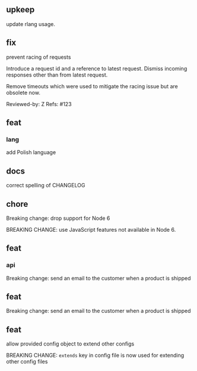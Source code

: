 <!-- NEWS.md is maintained by https://cynkra.github.io/fledge, do not edit -->

## upkeep

update rlang usage.

## fix

prevent racing of requests

Introduce a request id and a reference to latest request. Dismiss
incoming responses other than from latest request.

Remove timeouts which were used to mitigate the racing issue but are
obsolete now.

Reviewed-by: Z
Refs: #123
## feat

### lang

add Polish language

## docs

correct spelling of CHANGELOG

## chore

Breaking change: drop support for Node 6

BREAKING CHANGE: use JavaScript features not available in Node 6.

## feat

### api

Breaking change: send an email to the customer when a product is shipped

## feat

Breaking change: send an email to the customer when a product is shipped

## feat

allow provided config object to extend other configs

  BREAKING CHANGE: `extends` key in config file is now used for extending other config files



